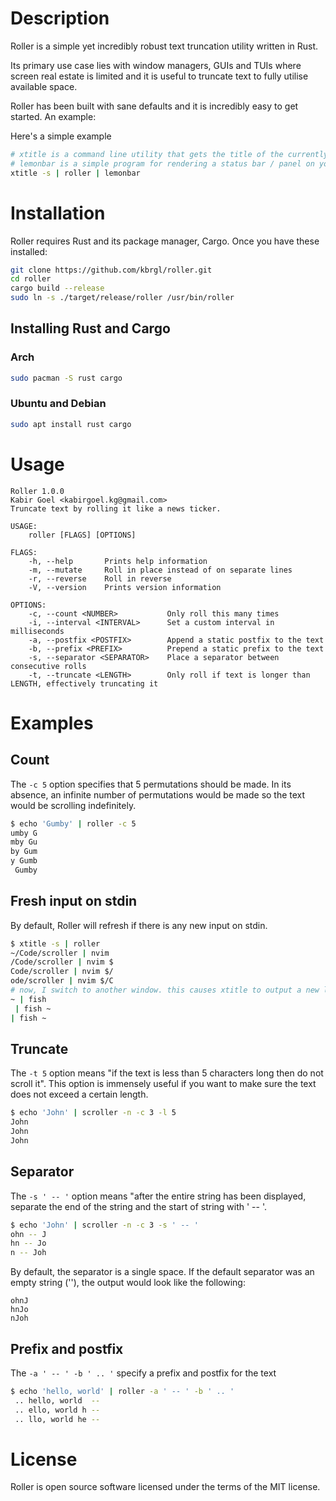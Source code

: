 # Description
Roller is a simple yet incredibly robust text truncation utility written in Rust.

Its primary use case lies with window managers, GUIs and TUIs where screen real estate is limited and it is useful to truncate text to fully utilise available space.

Roller has been built with sane defaults and it is incredibly easy to get started. An example:

Here's a simple example
```sh
# xtitle is a command line utility that gets the title of the currently focused window from your desktop environment or window manager. The -s flag causes it to stream the window titles - whenever the active window changes, it outputs the new title
# lemonbar is a simple program for rendering a status bar / panel on your display - it is commonly used with window managers like i3 and bspwm
xtitle -s | roller | lemonbar
```

# Installation
Roller requires Rust and its package manager, Cargo. Once you have these installed:

```sh
git clone https://github.com/kbrgl/roller.git
cd roller
cargo build --release
sudo ln -s ./target/release/roller /usr/bin/roller
```

## Installing Rust and Cargo
### Arch
```sh
sudo pacman -S rust cargo
```

### Ubuntu and Debian
```sh
sudo apt install rust cargo
```

# Usage
```
Roller 1.0.0
Kabir Goel <kabirgoel.kg@gmail.com>
Truncate text by rolling it like a news ticker.

USAGE:
    roller [FLAGS] [OPTIONS]

FLAGS:
    -h, --help       Prints help information
    -m, --mutate     Roll in place instead of on separate lines
    -r, --reverse    Roll in reverse
    -V, --version    Prints version information

OPTIONS:
    -c, --count <NUMBER>           Only roll this many times
    -i, --interval <INTERVAL>      Set a custom interval in milliseconds
    -a, --postfix <POSTFIX>        Append a static postfix to the text
    -b, --prefix <PREFIX>          Prepend a static prefix to the text
    -s, --separator <SEPARATOR>    Place a separator between consecutive rolls
    -t, --truncate <LENGTH>        Only roll if text is longer than LENGTH, effectively truncating it
```

# Examples
## Count
The `-c 5` option specifies that 5 permutations should be made. In its absence, an infinite number of permutations would be made so the text would be scrolling indefinitely.
```sh
$ echo 'Gumby' | roller -c 5
umby G
mby Gu
by Gum
y Gumb
 Gumby
```

## Fresh input on stdin
By default, Roller will refresh if there is any new input on stdin.
```sh
$ xtitle -s | roller
~/Code/scroller | nvim 
/Code/scroller | nvim $
Code/scroller | nvim $/
ode/scroller | nvim $/C
# now, I switch to another window. this causes xtitle to output a new line of text. scroller picks up this new line of text.
~ | fish 
 | fish ~
| fish ~ 
```

## Truncate
The `-t 5` option means "if the text is less than 5 characters long then do not scroll it". This option is immensely useful if you want to make sure the text does not exceed a certain length.
```sh
$ echo 'John' | scroller -n -c 3 -l 5
John
John
John
```


## Separator
The `-s ' -- '` option means "after the entire string has been displayed, separate the end of the string and the start of string with ' -- '.
```sh
$ echo 'John' | scroller -n -c 3 -s ' -- '
ohn -- J
hn -- Jo
n -- Joh
```
By default, the separator is a single space. If the default separator was an empty string (''), the output would look like the following:
```
ohnJ
hnJo
nJoh
```

## Prefix and postfix
The `-a ' -- ' -b ' .. '` specify a prefix and postfix for the text
```sh
$ echo 'hello, world' | roller -a ' -- ' -b ' .. '
 .. hello, world  -- 
 .. ello, world h -- 
 .. llo, world he -- 
```

# License
Roller is open source software licensed under the terms of the MIT license.
